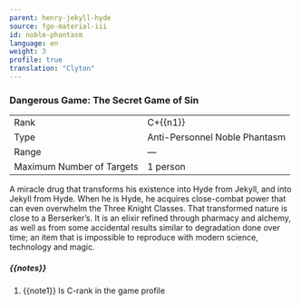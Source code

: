 ```yaml
---
parent: henry-jekyll-hyde
source: fgo-material-iii
id: noble-phantasm
language: en
weight: 3
profile: true
translation: "Clyton"
---
```


### Dangerous Game: The Secret Game of Sin

<table>
  <tr><td>Rank</td><td>C+{{n1}}</td></tr>
  <tr><td>Type</td><td>Anti-Personnel Noble Phantasm</td></tr>
  <tr><td>Range</td><td>—</td></tr>
  <tr><td>Maximum Number of Targets</td><td>1 person</td></tr>
</table>

A miracle drug that transforms his existence into Hyde from Jekyll, and into Jekyll from Hyde. When he is Hyde, he acquires close-combat power that can even overwhelm the Three Knight Classes. That transformed nature is close to a Berserker’s. It is an elixir refined through pharmacy and alchemy, as well as from some accidental results similar to degradation done over time; an item that is impossible to reproduce with modern science, technology and magic.

##### {{notes}}

1. {{note1}} Is C-rank in the game profile
